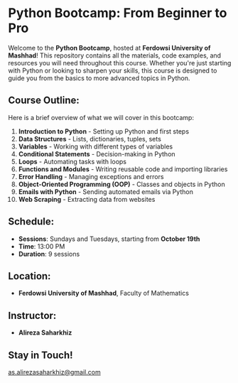 
# Python Bootcamp: From Beginner to Pro 


Welcome to the **Python Bootcamp**, hosted at **Ferdowsi University of Mashhad**! This repository contains all the materials, code examples, and resources you will need throughout this course. Whether you're just starting with Python or looking to sharpen your skills, this course is designed to guide you from the basics to more advanced topics in Python.

## Course Outline:

Here is a brief overview of what we will cover in this bootcamp:

1. **Introduction to Python** - Setting up Python and first steps
2. **Data Structures** - Lists, dictionaries, tuples, sets
3. **Variables** - Working with different types of variables
4. **Conditional Statements** - Decision-making in Python
5. **Loops** - Automating tasks with loops
6. **Functions and Modules** - Writing reusable code and importing libraries
7. **Error Handling** - Managing exceptions and errors
8. **Object-Oriented Programming (OOP)** - Classes and objects in Python
9. **Emails with Python** - Sending automated emails via Python
10. **Web Scraping** - Extracting data from websites

## Schedule:

- **Sessions**: Sundays and Tuesdays, starting from **October 19th**
- **Time**: 13:00 PM
- **Duration**: 9 sessions

## Location:

- **Ferdowsi University of Mashhad**, Faculty of Mathematics

## Instructor:

- **Alireza Saharkhiz**

## Stay in Touch!

as.alirezasaharkhiz@gmail.com

